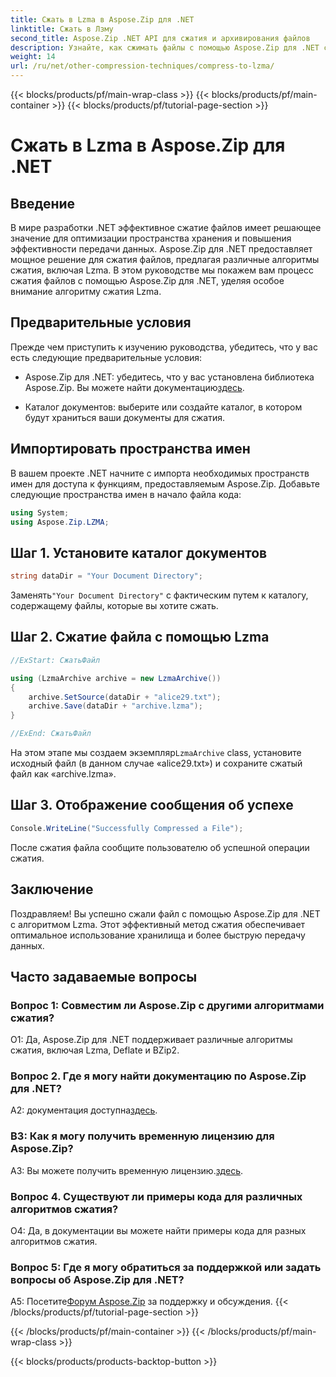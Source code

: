 ```yaml
---
title: Сжать в Lzma в Aspose.Zip для .NET
linktitle: Сжать в Лзму
second_title: Aspose.Zip .NET API для сжатия и архивирования файлов
description: Узнайте, как сжимать файлы с помощью Aspose.Zip для .NET с помощью мощного алгоритма Lzma. Оптимизируйте хранилище и повысьте эффективность передачи данных без особых усилий.
weight: 14
url: /ru/net/other-compression-techniques/compress-to-lzma/
---
```


{{< blocks/products/pf/main-wrap-class >}}
{{< blocks/products/pf/main-container >}}
{{< blocks/products/pf/tutorial-page-section >}}

# Сжать в Lzma в Aspose.Zip для .NET

## Введение

В мире разработки .NET эффективное сжатие файлов имеет решающее значение для оптимизации пространства хранения и повышения эффективности передачи данных. Aspose.Zip для .NET предоставляет мощное решение для сжатия файлов, предлагая различные алгоритмы сжатия, включая Lzma. В этом руководстве мы покажем вам процесс сжатия файлов с помощью Aspose.Zip для .NET, уделяя особое внимание алгоритму сжатия Lzma.

## Предварительные условия

Прежде чем приступить к изучению руководства, убедитесь, что у вас есть следующие предварительные условия:

-  Aspose.Zip для .NET: убедитесь, что у вас установлена библиотека Aspose.Zip. Вы можете найти документацию[здесь](https://reference.aspose.com/zip/net/).

- Каталог документов: выберите или создайте каталог, в котором будут храниться ваши документы для сжатия.

## Импортировать пространства имен

В вашем проекте .NET начните с импорта необходимых пространств имен для доступа к функциям, предоставляемым Aspose.Zip. Добавьте следующие пространства имен в начало файла кода:

```csharp
using System;
using Aspose.Zip.LZMA;
```

## Шаг 1. Установите каталог документов

```csharp
string dataDir = "Your Document Directory";
```

 Заменять`"Your Document Directory"` с фактическим путем к каталогу, содержащему файлы, которые вы хотите сжать.

## Шаг 2. Сжатие файла с помощью Lzma

```csharp
//ExStart: СжатьФайл

using (LzmaArchive archive = new LzmaArchive())
{
    archive.SetSource(dataDir + "alice29.txt");
    archive.Save(dataDir + "archive.lzma");
}

//ExEnd: СжатьФайл
```

 На этом этапе мы создаем экземпляр`LzmaArchive` class, установите исходный файл (в данном случае «alice29.txt») и сохраните сжатый файл как «archive.lzma».

## Шаг 3. Отображение сообщения об успехе

```csharp
Console.WriteLine("Successfully Compressed a File");
```

После сжатия файла сообщите пользователю об успешной операции сжатия.

## Заключение

Поздравляем! Вы успешно сжали файл с помощью Aspose.Zip для .NET с алгоритмом Lzma. Этот эффективный метод сжатия обеспечивает оптимальное использование хранилища и более быструю передачу данных.

## Часто задаваемые вопросы

### Вопрос 1: Совместим ли Aspose.Zip с другими алгоритмами сжатия?

О1: Да, Aspose.Zip для .NET поддерживает различные алгоритмы сжатия, включая Lzma, Deflate и BZip2.

### Вопрос 2. Где я могу найти документацию по Aspose.Zip для .NET?

 A2: документация доступна[здесь](https://reference.aspose.com/zip/net/).

### В3: Как я могу получить временную лицензию для Aspose.Zip?

 A3: Вы можете получить временную лицензию.[здесь](https://purchase.aspose.com/temporary-license/).

### Вопрос 4. Существуют ли примеры кода для различных алгоритмов сжатия?

О4: Да, в документации вы можете найти примеры кода для разных алгоритмов сжатия.

### Вопрос 5: Где я могу обратиться за поддержкой или задать вопросы об Aspose.Zip для .NET?

 A5: Посетите[Форум Aspose.Zip](https://forum.aspose.com/c/zip/37) за поддержку и обсуждения.
{{< /blocks/products/pf/tutorial-page-section >}}

{{< /blocks/products/pf/main-container >}}
{{< /blocks/products/pf/main-wrap-class >}}

{{< blocks/products/products-backtop-button >}}
